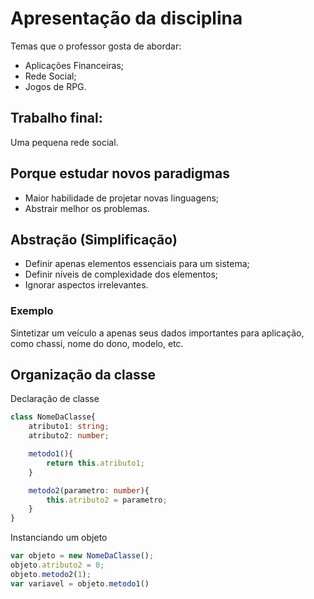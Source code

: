 # Apresentação da disciplina
Temas que o professor gosta de abordar:
- Aplicações Financeiras;
- Rede Social;
- Jogos de RPG.

## Trabalho final:
Uma pequena rede social.

## Porque estudar novos paradigmas
- Maior habilidade de projetar novas linguagens;
- Abstrair melhor os problemas.

## Abstração (Simplificação)
- Definir apenas elementos essenciais para um sistema;
- Definir níveis de complexidade dos elementos;
- Ignorar aspectos irrelevantes.
### Exemplo
Sintetizar um veículo a apenas seus dados importantes para aplicação, como chassi, nome do dono, modelo, etc.

## Organização da classe

Declaração de classe
```ts
class NomeDaClasse{
	atributo1: string;
	atributo2: number;

	metodo1(){
		return this.atributo1;
	}

	metodo2(parametro: number){
		this.atributo2 = parametro;
	}
}
```

Instanciando um objeto
```ts
var objeto = new NomeDaClasse();
objeto.atributo2 = 0;
objeto.metodo2(1);
var variavel = objeto.metodo1()
```
